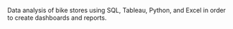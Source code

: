 Data analysis of bike stores using SQL, Tableau, Python, and Excel in order to create dashboards and reports.
